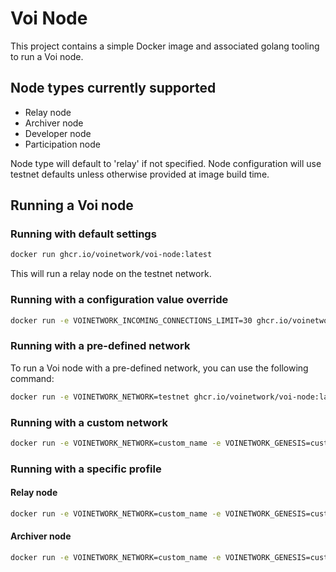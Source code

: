 # Voi Node

This project contains a simple Docker image and associated golang tooling to
run a Voi node.

## Node types currently supported

- Relay node
- Archiver node
- Developer node
- Participation node

Node type will default to 'relay' if not specified.
Node configuration will use testnet defaults unless otherwise provided at image build time.

## Running a Voi node

### Running with default settings

```bash
docker run ghcr.io/voinetwork/voi-node:latest
```

This will run a relay node on the testnet network.

### Running with a configuration value override

```bash
docker run -e VOINETWORK_INCOMING_CONNECTIONS_LIMIT=30 ghcr.io/voinetwork/voi-node:latest 
```

### Running with a pre-defined network

To run a Voi node with a pre-defined network, you can use the following command:

```bash
docker run -e VOINETWORK_NETWORK=testnet ghcr.io/voinetwork/voi-node:latest
```

### Running with a custom network

```bash
docker run -e VOINETWORK_NETWORK=custom_name -e VOINETWORK_GENESIS=custom_url ghcr.io/voinetwork/voi-node:latest
```

### Running with a specific profile

#### Relay node

```bash
docker run -e VOINETWORK_NETWORK=custom_name -e VOINETWORK_GENESIS=custom_url -e VOINETWORK_PROFILE=relay ghcr.io/voinetwork/voi-node:latest
```

#### Archiver node

```bash
docker run -e VOINETWORK_NETWORK=custom_name -e VOINETWORK_GENESIS=custom_url -e VOINETWORK_PROFILE=archiver ghcr.io/voinetwork/voi-node:latest
```